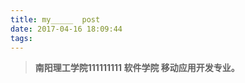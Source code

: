 ```yaml
---
title: my_____  post
date: 2017-04-16 18:09:44
tags:
---
```

> **南阳理工学院111111111   软件学院   移动应用开发专业。**

